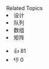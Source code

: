 <div><div>Related Topics</div><div><li>设计</li><li>队列</li><li>数组</li><li>矩阵</li></div></div><br><div><li>👍 81</li><li>👎 0</li></div>